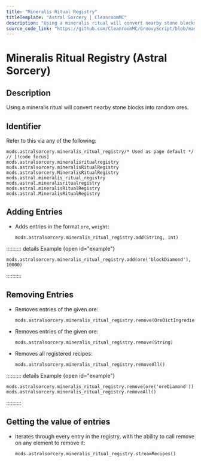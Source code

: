 ```yaml
---
title: "Mineralis Ritual Registry"
titleTemplate: "Astral Sorcery | CleanroomMC"
description: "Using a mineralis ritual will convert nearby stone blocks into random ores."
source_code_link: "https://github.com/CleanroomMC/GroovyScript/blob/master/src/main/java/com/cleanroommc/groovyscript/compat/mods/astralsorcery/OreChance.java"
---
```


# Mineralis Ritual Registry (Astral Sorcery)

## Description

Using a mineralis ritual will convert nearby stone blocks into random ores.

## Identifier

Refer to this via any of the following:

```groovy:no-line-numbers {1}
mods.astralsorcery.mineralis_ritual_registry/* Used as page default */ // [!code focus]
mods.astralsorcery.mineralisritualregistry
mods.astralsorcery.mineralisRitualRegistry
mods.astralsorcery.MineralisRitualRegistry
mods.astral.mineralis_ritual_registry
mods.astral.mineralisritualregistry
mods.astral.mineralisRitualRegistry
mods.astral.MineralisRitualRegistry
```


## Adding Entries

- Adds entries in the format `ore`, `weight`:

    ```groovy:no-line-numbers
    mods.astralsorcery.mineralis_ritual_registry.add(String, int)
    ```

:::::::::: details Example {open id="example"}
```groovy:no-line-numbers
mods.astralsorcery.mineralis_ritual_registry.add(ore('blockDiamond'), 10000)
```

::::::::::

## Removing Entries

- Removes entries of the given ore:

    ```groovy:no-line-numbers
    mods.astralsorcery.mineralis_ritual_registry.remove(OreDictIngredient)
    ```

- Removes entries of the given ore:

    ```groovy:no-line-numbers
    mods.astralsorcery.mineralis_ritual_registry.remove(String)
    ```

- Removes all registered recipes:

    ```groovy:no-line-numbers
    mods.astralsorcery.mineralis_ritual_registry.removeAll()
    ```

:::::::::: details Example {open id="example"}
```groovy:no-line-numbers
mods.astralsorcery.mineralis_ritual_registry.remove(ore('oreDiamond'))
mods.astralsorcery.mineralis_ritual_registry.removeAll()
```

::::::::::

## Getting the value of entries

- Iterates through every entry in the registry, with the ability to call remove on any element to remove it:

    ```groovy:no-line-numbers
    mods.astralsorcery.mineralis_ritual_registry.streamRecipes()
    ```

